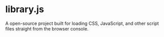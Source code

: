 # library.js
A open-source project built for loading CSS, JavaScript, and other script files straight from the browser console.